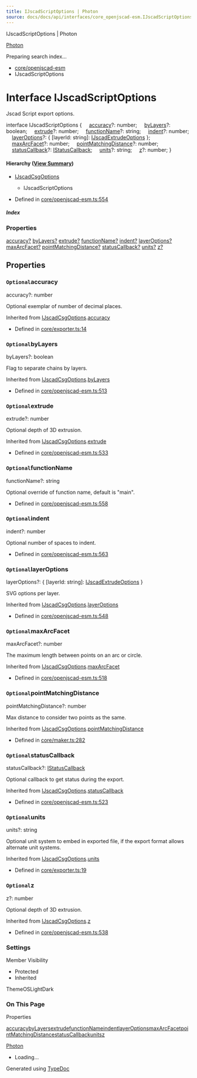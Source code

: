 ```yaml
---
title: IJscadScriptOptions | Photon
source: docs/docs/api/interfaces/core_openjscad-esm.IJscadScriptOptions.html
---
```


IJscadScriptOptions | Photon

[Photon](../index.md)




Preparing search index...

* [core/openjscad-esm](../modules/core_openjscad-esm.md)
* IJscadScriptOptions

# Interface IJscadScriptOptions

Jscad Script export options.

interface IJscadScriptOptions {
    [accuracy](#accuracy)?: number;
    [byLayers](#bylayers)?: boolean;
    [extrude](#extrude)?: number;
    [functionName](#functionname)?: string;
    [indent](#indent)?: number;
    [layerOptions](#layeroptions)?: { [layerId: string]: [IJscadExtrudeOptions](core_openjscad-esm.IJscadExtrudeOptions.md) };
    [maxArcFacet](#maxarcfacet)?: number;
    [pointMatchingDistance](#pointmatchingdistance)?: number;
    [statusCallback](#statuscallback)?: [IStatusCallback](core_openjscad-esm.IStatusCallback.md);
    [units](#units)?: string;
    [z](#z)?: number;
}

#### Hierarchy ([View Summary](../hierarchy.md#core/openjscad-esm.IJscadScriptOptions))

* [IJscadCsgOptions](core_openjscad-esm.IJscadCsgOptions.md)
  + IJscadScriptOptions

* Defined in [core/openjscad-esm.ts:554](https://github.com/mwhite454/photon/blob/main/packages/photon/src/core/openjscad-esm.ts#L554)

##### Index

### Properties

[accuracy?](#accuracy)
[byLayers?](#bylayers)
[extrude?](#extrude)
[functionName?](#functionname)
[indent?](#indent)
[layerOptions?](#layeroptions)
[maxArcFacet?](#maxarcfacet)
[pointMatchingDistance?](#pointmatchingdistance)
[statusCallback?](#statuscallback)
[units?](#units)
[z?](#z)

## Properties

### `Optional`accuracy

accuracy?: number

Optional exemplar of number of decimal places.

Inherited from [IJscadCsgOptions](core_openjscad-esm.IJscadCsgOptions.md).[accuracy](core_openjscad-esm.IJscadCsgOptions.md#accuracy)

* Defined in [core/exporter.ts:14](https://github.com/mwhite454/photon/blob/main/packages/photon/src/core/exporter.ts#L14)

### `Optional`byLayers

byLayers?: boolean

Flag to separate chains by layers.

Inherited from [IJscadCsgOptions](core_openjscad-esm.IJscadCsgOptions.md).[byLayers](core_openjscad-esm.IJscadCsgOptions.md#bylayers)

* Defined in [core/openjscad-esm.ts:513](https://github.com/mwhite454/photon/blob/main/packages/photon/src/core/openjscad-esm.ts#L513)

### `Optional`extrude

extrude?: number

Optional depth of 3D extrusion.

Inherited from [IJscadCsgOptions](core_openjscad-esm.IJscadCsgOptions.md).[extrude](core_openjscad-esm.IJscadCsgOptions.md#extrude)

* Defined in [core/openjscad-esm.ts:533](https://github.com/mwhite454/photon/blob/main/packages/photon/src/core/openjscad-esm.ts#L533)

### `Optional`functionName

functionName?: string

Optional override of function name, default is "main".

* Defined in [core/openjscad-esm.ts:558](https://github.com/mwhite454/photon/blob/main/packages/photon/src/core/openjscad-esm.ts#L558)

### `Optional`indent

indent?: number

Optional number of spaces to indent.

* Defined in [core/openjscad-esm.ts:563](https://github.com/mwhite454/photon/blob/main/packages/photon/src/core/openjscad-esm.ts#L563)

### `Optional`layerOptions

layerOptions?: { [layerId: string]: [IJscadExtrudeOptions](core_openjscad-esm.IJscadExtrudeOptions.md) }

SVG options per layer.

Inherited from [IJscadCsgOptions](core_openjscad-esm.IJscadCsgOptions.md).[layerOptions](core_openjscad-esm.IJscadCsgOptions.md#layeroptions)

* Defined in [core/openjscad-esm.ts:548](https://github.com/mwhite454/photon/blob/main/packages/photon/src/core/openjscad-esm.ts#L548)

### `Optional`maxArcFacet

maxArcFacet?: number

The maximum length between points on an arc or circle.

Inherited from [IJscadCsgOptions](core_openjscad-esm.IJscadCsgOptions.md).[maxArcFacet](core_openjscad-esm.IJscadCsgOptions.md#maxarcfacet)

* Defined in [core/openjscad-esm.ts:518](https://github.com/mwhite454/photon/blob/main/packages/photon/src/core/openjscad-esm.ts#L518)

### `Optional`pointMatchingDistance

pointMatchingDistance?: number

Max distance to consider two points as the same.

Inherited from [IJscadCsgOptions](core_openjscad-esm.IJscadCsgOptions.md).[pointMatchingDistance](core_openjscad-esm.IJscadCsgOptions.md#pointmatchingdistance)

* Defined in [core/maker.ts:282](https://github.com/mwhite454/photon/blob/main/packages/photon/src/core/maker.ts#L282)

### `Optional`statusCallback

statusCallback?: [IStatusCallback](core_openjscad-esm.IStatusCallback.md)

Optional callback to get status during the export.

Inherited from [IJscadCsgOptions](core_openjscad-esm.IJscadCsgOptions.md).[statusCallback](core_openjscad-esm.IJscadCsgOptions.md#statuscallback)

* Defined in [core/openjscad-esm.ts:523](https://github.com/mwhite454/photon/blob/main/packages/photon/src/core/openjscad-esm.ts#L523)

### `Optional`units

units?: string

Optional unit system to embed in exported file, if the export format allows alternate unit systems.

Inherited from [IJscadCsgOptions](core_openjscad-esm.IJscadCsgOptions.md).[units](core_openjscad-esm.IJscadCsgOptions.md#units)

* Defined in [core/exporter.ts:19](https://github.com/mwhite454/photon/blob/main/packages/photon/src/core/exporter.ts#L19)

### `Optional`z

z?: number

Optional depth of 3D extrusion.

Inherited from [IJscadCsgOptions](core_openjscad-esm.IJscadCsgOptions.md).[z](core_openjscad-esm.IJscadCsgOptions.md#z)

* Defined in [core/openjscad-esm.ts:538](https://github.com/mwhite454/photon/blob/main/packages/photon/src/core/openjscad-esm.ts#L538)

### Settings

Member Visibility

* Protected
* Inherited

ThemeOSLightDark

### On This Page

Properties

[accuracy](#accuracy)[byLayers](#bylayers)[extrude](#extrude)[functionName](#functionname)[indent](#indent)[layerOptions](#layeroptions)[maxArcFacet](#maxarcfacet)[pointMatchingDistance](#pointmatchingdistance)[statusCallback](#statuscallback)[units](#units)[z](#z)

[Photon](../index.md)

* Loading...

Generated using [TypeDoc](https://typedoc.org/)
